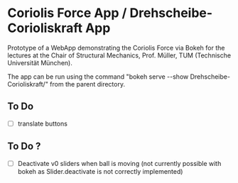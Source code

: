 # Coriolis Force App / Drehscheibe-Corioliskraft App

Prototype of a WebApp demonstrating the Coriolis Force via Bokeh for the lectures at the Chair of Structural Mechanics, Prof. Müller, TUM (Technische Universität München).

The app can be run using the command "bokeh serve --show Drehscheibe-Corioliskraft/" from the parent directory.

## To Do
- [ ] translate buttons

## To Do ?
- [ ] Deactivate v0 sliders when ball is moving (not currently possible with bokeh as Slider.deactivate is not correctly implemented)
